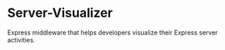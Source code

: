 # Server-Visualizer
Express middleware that helps developers visualize their Express server activities.
